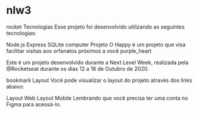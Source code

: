 # nlw3
rocket Tecnologias
Esse projeto foi desenvolvido utilizando as seguintes tecnologias:

Node.js
Express
SQLite
computer Projeto
O Happy é um projeto que visa facilitar visitas aos orfanatos próximos a você purple_heart

Este é um projeto desenvolvido durante a Next Level Week, realizada pela @Rocketseat durante os dias 12 a 18 de Outubro de 2020.

bookmark Layout
Você pode visualizar o layout do projeto através dos links abaixo:

Layout Web
Layout Mobile
Lembrando que você precisa ter uma conta no Figma para acessá-lo.
